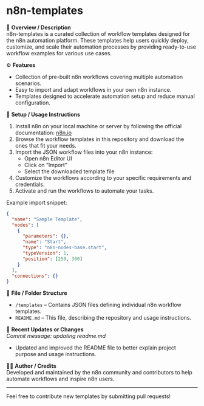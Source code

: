 # n8n-templates

📘 **Overview / Description**  
n8n-templates is a curated collection of workflow templates designed for the n8n automation platform. These templates help users quickly deploy, customize, and scale their automation processes by providing ready-to-use workflow examples for various use cases.

⚙️ **Features**  
- Collection of pre-built n8n workflows covering multiple automation scenarios.  
- Easy to import and adapt workflows in your own n8n instance.  
- Templates designed to accelerate automation setup and reduce manual configuration.  

🚀 **Setup / Usage Instructions**  
1. Install n8n on your local machine or server by following the official documentation: [n8n.io](https://docs.n8n.io/getting-started/installation/)  
2. Browse the workflow templates in this repository and download the ones that fit your needs.  
3. Import the JSON workflow files into your n8n instance:  
   - Open n8n Editor UI  
   - Click on “Import”  
   - Select the downloaded template file  
4. Customize the workflows according to your specific requirements and credentials.  
5. Activate and run the workflows to automate your tasks.  

Example import snippet:

```json
{
  "name": "Sample Template",
  "nodes": [
    {
      "parameters": {},
      "name": "Start",
      "type": "n8n-nodes-base.start",
      "typeVersion": 1,
      "position": [250, 300]
    }
  ],
  "connections": {}
}
```

📂 **File / Folder Structure**  
- `/templates` – Contains JSON files defining individual n8n workflow templates.  
- `README.md` – This file, describing the repository and usage instructions.

🧩 **Recent Updates or Changes**  
*Commit message: updating readme.md*  
- Updated and improved the README file to better explain project purpose and usage instructions.

👨‍💻 **Author / Credits**  
Developed and maintained by the n8n community and contributors to help automate workflows and inspire n8n users.

---

Feel free to contribute new templates by submitting pull requests!